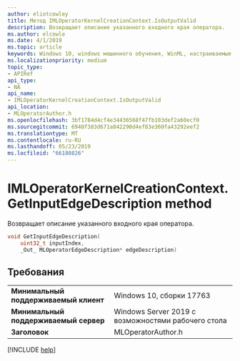 ```yaml
---
author: eliotcowley
title: Метод IMLOperatorKernelCreationContext.IsOutputValid
description: Возвращает описание указанного входного края оператора.
ms.author: elcowle
ms.date: 4/1/2019
ms.topic: article
keywords: Windows 10, windows машинного обучения, WinML, настраиваемые операторы, GetInputEdgeDescription
ms.localizationpriority: medium
topic_type:
- APIRef
api_type:
- NA
api_name:
- IMLOperatorKernelCreationContext.IsOutputValid
api_location:
- MLOperatorAuthor.h
ms.openlocfilehash: 3bf1784d4cf4e34436568f47fb103def2a60ecf0
ms.sourcegitcommit: 6948f383d671a042290d4ef83e360fa43292eef2
ms.translationtype: MT
ms.contentlocale: ru-RU
ms.lasthandoff: 05/23/2019
ms.locfileid: "66180826"
---
```

# <a name="imloperatorkernelcreationcontextgetinputedgedescription-method"></a>IMLOperatorKernelCreationContext.GetInputEdgeDescription method

Возвращает описание указанного входного края оператора.

```cpp
void GetInputEdgeDescription(
    uint32_t inputIndex, 
    _Out_ MLOperatorEdgeDescription* edgeDescription)
```

## <a name="requirements"></a>Требования

| | |
|-|-|
| **Минимальный поддерживаемый клиент** | Windows 10, сборки 17763 |
| **Минимальный поддерживаемый сервер** | Windows Server 2019 с возможностями рабочего стола |
| **Заголовок** | MLOperatorAuthor.h |

[!INCLUDE [help](../../includes/get-help.md)]
